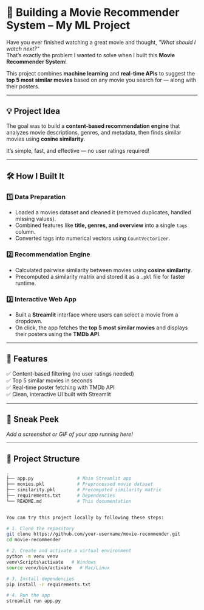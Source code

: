 # 🎥 Building a Movie Recommender System – My ML Project  

Have you ever finished watching a great movie and thought, *"What should I watch next?"*  
That’s exactly the problem I wanted to solve when I built this **Movie Recommender System**!  

This project combines **machine learning** and **real-time APIs** to suggest the **top 5 most similar movies** based on any movie you search for — along with their posters.  

---

## 💡 Project Idea  
The goal was to build a **content-based recommendation engine** that analyzes movie descriptions, genres, and metadata, then finds similar movies using **cosine similarity**.  

It’s simple, fast, and effective — no user ratings required!  

---

## 🛠️ How I Built It  

### 1️⃣ Data Preparation  
- Loaded a movies dataset and cleaned it (removed duplicates, handled missing values).  
- Combined features like **title, genres, and overview** into a single `tags` column.  
- Converted tags into numerical vectors using `CountVectorizer`.  

### 2️⃣ Recommendation Engine  
- Calculated pairwise similarity between movies using **cosine similarity**.  
- Precomputed a similarity matrix and stored it as a `.pkl` file for faster runtime.  

### 3️⃣ Interactive Web App  
- Built a **Streamlit** interface where users can select a movie from a dropdown.  
- On click, the app fetches the **top 5 most similar movies** and displays their posters using the **TMDb API**.  

---

## 🚀 Features  
✅ Content-based filtering (no user ratings needed)  
✅ Top 5 similar movies in seconds  
✅ Real-time poster fetching with TMDb API  
✅ Clean, interactive UI built with Streamlit  

---

## 📸 Sneak Peek  
_Add a screenshot or GIF of your app running here!_

---

## 📂 Project Structure  
```bash
.
├── app.py                # Main Streamlit app
├── movies.pkl            # Preprocessed movie dataset
├── similarity.pkl        # Precomputed similarity matrix
├── requirements.txt      # Dependencies
└── README.md             # This documentation


You can try this project locally by following these steps:

# 1. Clone the repository
git clone https://github.com/your-username/movie-recommender.git
cd movie-recommender

# 2. Create and activate a virtual environment
python -m venv venv
venv\Scripts\activate   # Windows
source venv/bin/activate   # Mac/Linux

# 3. Install dependencies
pip install -r requirements.txt

# 4. Run the app
streamlit run app.py

